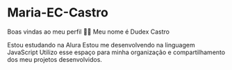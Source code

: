 # Maria-EC-Castro
Boas vindas ao meu perfil 💙💙
Meu nome é Dudex Castro

Estou estudando na Alura
Estou me desenvolvendo na linguagem JavaScript
Utilizo esse espaço para minha organização e compartilhamento dos meu projetos desenvolvidos.
